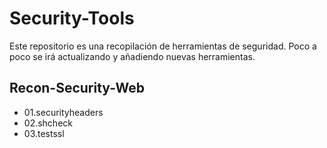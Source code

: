 # Security-Tools

Este repositorio es una recopilación de herramientas de seguridad. Poco a poco se irá actualizando y añadiendo nuevas herramientas.

## Recon-Security-Web
- 01.securityheaders
- 02.shcheck
- 03.testssl